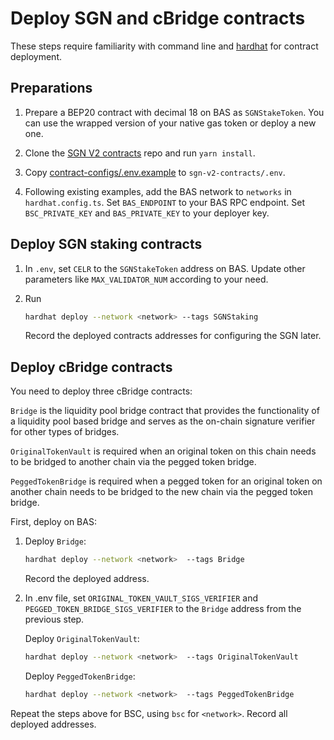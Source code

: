 # Deploy SGN and cBridge contracts

These steps require familiarity with command line and [hardhat](https://hardhat.org/getting-started) for contract deployment.

## Preparations

1. Prepare a BEP20 contract with decimal 18 on BAS as `SGNStakeToken`. You can use the wrapped version of your native gas token or deploy a
new one.

2. Clone the [SGN V2 contracts](https://github.com/celer-network/sgn-v2-contracts) repo and run `yarn install`.

3. Copy [contract-configs/.env.example](contract-configs/.env.example) to `sgn-v2-contracts/.env`.

4. Following existing examples, add the BAS network to `networks` in `hardhat.config.ts`. Set `BAS_ENDPOINT` to your BAS RPC endpoint.
Set `BSC_PRIVATE_KEY` and `BAS_PRIVATE_KEY` to your deployer key.

## Deploy SGN staking contracts

1. In `.env`, set `CELR` to the `SGNStakeToken` address on BAS. Update other parameters like `MAX_VALIDATOR_NUM` according to your need.

2. Run

    ```sh
    hardhat deploy --network <network> --tags SGNStaking
    ```

    Record the deployed contracts addresses for configuring the SGN later.

## Deploy cBridge contracts

You need to deploy three cBridge contracts:

`Bridge` is the liquidity pool bridge contract that provides the functionality of a liquidity pool based bridge and serves as the on-chain signature verifier
for other types of bridges.

`OriginalTokenVault` is required when an original token on this chain needs to be bridged to another chain via the pegged token bridge.

`PeggedTokenBridge` is required when a pegged token for an original token on another chain needs to be bridged to the new chain via the pegged token bridge.

First, deploy on BAS:

1. Deploy `Bridge`:

    ```sh
    hardhat deploy --network <network>  --tags Bridge
    ```

    Record the deployed address.

2. In .env file, set `ORIGINAL_TOKEN_VAULT_SIGS_VERIFIER` and `PEGGED_TOKEN_BRIDGE_SIGS_VERIFIER` to the `Bridge` address from the previous
    step.

    Deploy `OriginalTokenVault`:

	```sh
	hardhat deploy --network <network>  --tags OriginalTokenVault
	```

    Deploy `PeggedTokenBridge`:

	```sh
	hardhat deploy --network <network>  --tags PeggedTokenBridge
	```

Repeat the steps above for BSC, using `bsc` for `<network>`. Record all deployed addresses.
